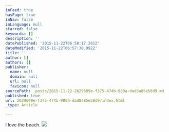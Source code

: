 ```yaml
---
inFeed: true
hasPage: true
inNav: false
inLanguage: null
starred: false
keywords: []
description: ''
datePublished: '2015-11-22T06:58:17.261Z'
dateModified: '2015-11-22T06:57:30.992Z'
title: ''
author: []
authors: []
publisher:
  name: null
  domain: null
  url: null
  favicon: null
sourcePath: _posts/2015-11-22-2629609e-f375-474b-980a-dad8a85e58d9.md
published: true
url: 2629609e-f375-474b-980a-dad8a85e58d9/index.html
_type: Article

---
```

I love the beach.
![](https://the-grid-user-content.s3-us-west-2.amazonaws.com/95f14a2e-c320-4805-a550-d8e5a7600a57.jpg)